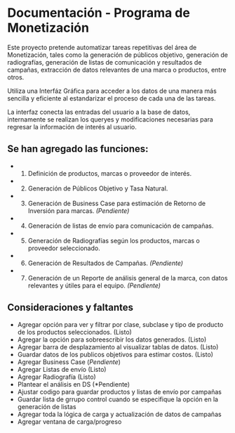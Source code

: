 # Documentación - Programa de Monetización
Este proyecto pretende automatizar tareas repetitivas del área de Monetización, tales como la generación de públicos objetivo, generación de radiografías, generación de listas de comunicación y resultados de campañas, extracción de datos relevantes de una marca o productos, entre otros.

Utiliza una Interfáz Gráfica para acceder a los datos de una manera más sencilla y eficiente al estandarizar el proceso de cada una de las tareas.

La interfaz conecta las entradas del usuario a la base de datos, internamente se realizan los queryes y modificaciones necesarias para regresar la información de interés al usuario.

## Se han agregado las funciones:
* 1. Definición de productos, marcas o proveedor de interés.
* 2. Generación de Públicos Objetivo y Tasa Natural.
* 3. Generación de Business Case para estimación de Retorno de Inversión para marcas. *(Pendiente)*
* 4. Generación de listas de envío para comunicación de campañas.
* 5. Generación de Radiografías según los productos, marcas o proveedor seleccionado.
* 6. Generación de Resultados de Campañas. *(Pendiente)*
* 7. Generación de un Reporte de análisis general de la marca, con datos relevantes y útiles para el equipo. *(Pendiente)*

## Consideraciones y faltantes
* Agregar opción para ver y filtrar por clase, subclase y tipo de producto de los productos seleccionados. (Listo)
* Agregar la opción para sobreescribir los datos generados. (Listo)
* Agregar barra de desplazamiento al visualizar tablas de datos. (Listo)
* Guardar datos de los publicos objetivos para estimar costos. (Listo)
* Agregar Business Case (*Pendiente*)
* Agregar Listas de envío (Listo)
* Agregar Radiografía (Listo)
* Plantear el análisis en DS (*Pendiente)
* Ajustar codigo para guardar productos y listas de envío por campañas
* Guardar lista de grrupo control cuando se especifique la opción en la generación de listas
* Agregar toda la lógica de carga y actualización de datos de campañas
* Agregar ventana de carga/progreso
